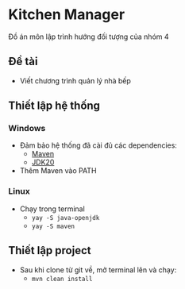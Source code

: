 # Kitchen Manager
  Đồ án môn lập trình hướng đối tượng của nhóm 4

 
## Đề tài
  - Viết chương trình quản lý nhà bếp
## Thiết lập hệ thống
### Windows
  - Đảm bảo hệ thống đã cài đủ các dependencies:
    - [Maven](https://maven.apache.org/download.cgi)
    - [JDK20](https://www.oracle.com/java/technologies/java-se-glance.html)
  - Thêm Maven vào PATH

### Linux
  - Chạy trong terminal
    - ```yay -S java-openjdk```
    - ```yay -S maven```
## Thiết lập project
  - Sau khi clone từ git về, mở terminal lên và chạy: 
    - ```mvn clean install```